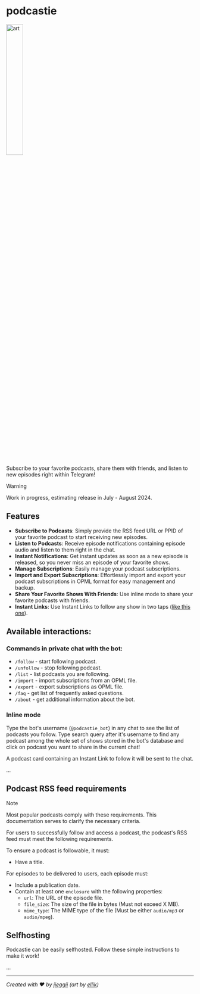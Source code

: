 # podcastie
<img src="https://imgur.com/kapg35n.jpg" alt="art" width="30%">

Subscribe to your favorite podcasts, share them with friends, and listen to new episodes right within Telegram!

> [!WARNING]
> Work in progress, estimating release in July - August 2024.

## Features
* **Subscribe to Podcasts**: Simply provide the RSS feed URL or PPID of your favorite podcast to start receiving new episodes.
* **Listen to Podcasts**: Receive episode notifications containing episode audio and listen to them right in the chat.
* **Instant Notifications**: Get instant updates as soon as a new episode is released, so you never miss an episode of your favorite shows.
* **Manage Subscriptions**: Easily manage your podcast subscriptions.
* **Import and Export Subscriptions**: Effortlessly import and export your podcast subscriptions in OPML format for easy management and backup.
* **Share Your Favorite Shows With Friends**: Use inline mode to share your favorite podcasts with friends.
* **Instant Links**: Use Instant Links to follow any show in two taps ([like this one](https://t.me/podcastie_bot?start=dGhlam9lcm9nYW5leHBlcmllbmNlI2E4Y2JiOWY=)).

## Available interactions:
### Commands in private chat with the bot:
* `/follow` - start following podcast.
* `/unfollow` - stop following podcast.
* `/list` - list podcasts you are following.
* `/import` - import subscriptions from an OPML file.
* `/export` - export subscriptions as OPML file.
* `/faq` - get list of frequently asked questions.
* `/about` - get additional information about the bot.

### Inline mode
Type the bot's username (`@podcastie_bot`) in any chat to see the list of podcasts you follow.
Type search query after it's username to find any podcast among the whole set of shows stored in the bot's database 
and click on podcast you want to share in the current chat!

A podcast card containing an Instant Link to follow it will be sent to the chat.

...

## Podcast RSS feed requirements
> [!NOTE]
> Most popular podcasts comply with these requirements. 
> This documentation serves to clarify the necessary criteria.

For users to successfully follow and access a podcast, 
the podcast's RSS feed must meet the following requirements.

To ensure a podcast is followable, it must:
* Have a title.

For episodes to be delivered to users, each episode must:
* Include a publication date.
* Contain at least one `enclosure` with the following properties:
  * `url`: The URL of the episode file.
  * `file_size`: The size of the file in bytes (Must not exceed X MB).
  * `mime_type`: The MIME type of the file (Must be either `audio/mp3` or `audio/mpeg`).

## Selfhosting
Podcastie can be easily selfhosted. Follow these simple instructions to make it work!

...


---

*Created with ❤️ by [jieggii](https://github.com/jiegii) (art by [ellik](https://www.pixilart.com/ellik))*
